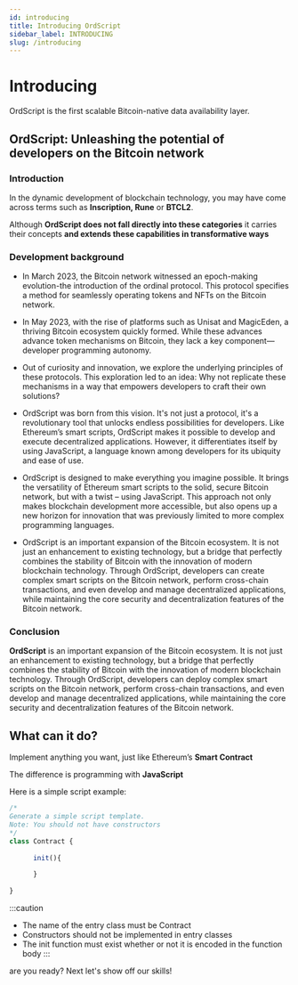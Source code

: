 ```yaml
---
id: introducing 
title: Introducing OrdScript
sidebar_label: INTRODUCING 
slug: /introducing
---
```

 
# Introducing

OrdScript is the first scalable Bitcoin-native data availability layer.

## OrdScript: Unleashing the potential of developers on the Bitcoin network

### Introduction

In the dynamic development of blockchain technology, you may have come across terms such as **Inscription, Rune** or **BTCL2**.

Although **OrdScript does not fall directly into these categories** it carries their concepts **and extends these capabilities in transformative ways**

### Development background

- In March 2023, the Bitcoin network witnessed an epoch-making evolution-the introduction of the ordinal protocol. This protocol specifies a method for seamlessly operating tokens and NFTs on the Bitcoin network.
- In May 2023, with the rise of platforms such as Unisat and MagicEden, a thriving Bitcoin ecosystem quickly formed. While these advances advance token mechanisms on Bitcoin, they lack a key component—developer programming autonomy.

- Out of curiosity and innovation, we explore the underlying principles of these protocols. This exploration led to an idea: Why not replicate these mechanisms in a way that empowers developers to craft their own solutions?
- OrdScript was born from this vision. It's not just a protocol, it's a revolutionary tool that unlocks endless possibilities for developers. Like Ethereum’s smart scripts, OrdScript makes it possible to develop and execute decentralized applications. However, it differentiates itself by using JavaScript, a language known among developers for its ubiquity and ease of use.
- OrdScript is designed to make everything you imagine possible. It brings the versatility of Ethereum smart scripts to the solid, secure Bitcoin network, but with a twist – using JavaScript. This approach not only makes blockchain development more accessible, but also opens up a new horizon for innovation that was previously limited to more complex programming languages.
- OrdScript is an important expansion of the Bitcoin ecosystem. It is not just an enhancement to existing technology, but a bridge that perfectly combines the stability of Bitcoin with the innovation of modern blockchain technology. Through OrdScript, developers can create complex smart scripts on the Bitcoin network, perform cross-chain transactions, and even develop and manage decentralized applications, while maintaining the core security and decentralization features of the Bitcoin network.


### Conclusion

  **OrdScript** is an important expansion of the Bitcoin ecosystem. It is not just an enhancement to existing technology, but a bridge that perfectly combines the stability of Bitcoin with the innovation of modern blockchain technology. Through OrdScript, developers can deploy complex smart scripts on the Bitcoin network, perform cross-chain transactions, and even develop and manage decentralized applications, while maintaining the core security and decentralization features of the Bitcoin network.

## What can it do?

Implement anything you want, just like Ethereum’s **Smart Contract**

The difference is programming with **JavaScript**

Here is a simple script example:
```javascript
/*
Generate a simple script template.
Note: You should not have constructors
*/
class Contract {
	
      init(){
        
      }
	
}
```
:::caution
- The name of the entry class must be Contract
- Constructors should not be implemented in entry classes
- The init function must exist whether or not it is encoded in the function body
:::

are you ready? Next let's show off our skills!